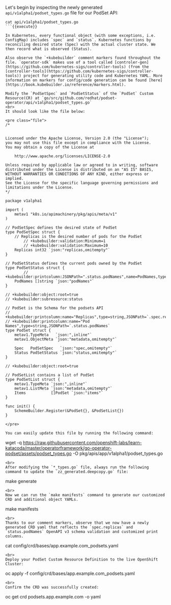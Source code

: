 Let's begin by inspecting the newly generated `api/v1alpha1/podset_types.go` file for our PodSet API:

```
cat api/v1alpha1/podset_types.go
```{{execute}}

In Kubernetes, every functional object (with some exceptions, i.e. ConfigMap) includes `spec` and `status`. Kubernetes functions by reconciling desired state (Spec) with the actual cluster state. We then record what is observed (Status). 

Also observe the `+kubebuilder` comment markers found throughout the file. `operator-sdk` makes use of a tool called [controler-gen](https://github.com/kubernetes-sigs/controller-tools) (from the [controller-tools](https://github.com/kubernetes-sigs/controller-tools)) project for generating utility code and Kubernetes YAML. More information on markers for config/code generation can be found [here](https://book.kubebuilder.io/reference/markers.html).

Modify the `PodSetSpec` and `PodSetStatus` of the `PodSet` Custom Resource(CR) at `go/src/github.com/redhat/podset-operator/api/v1alpha1/podset_types.go`
<br>
It should look like the file below:

<pre class="file">
/*


Licensed under the Apache License, Version 2.0 (the "License");
you may not use this file except in compliance with the License.
You may obtain a copy of the License at

    http://www.apache.org/licenses/LICENSE-2.0

Unless required by applicable law or agreed to in writing, software
distributed under the License is distributed on an "AS IS" BASIS,
WITHOUT WARRANTIES OR CONDITIONS OF ANY KIND, either express or implied.
See the License for the specific language governing permissions and
limitations under the License.
*/

package v1alpha1

import (
	metav1 "k8s.io/apimachinery/pkg/apis/meta/v1"
)

// PodSetSpec defines the desired state of PodSet
type PodSetSpec struct {
	// Replicas is the desired number of pods for the PodSet 
        // +kubebuilder:validation:Minimum=1
        // +kubebuilder:validation:Maximum=10
	Replicas int32 `json:"replicas,omitempty"`
}

// PodSetStatus defines the current pods owned by the PodSet
type PodSetStatus struct {
        // +kubebuilder:printcolumn:JSONPath=".status.podNames",name=PodNames,type=string
	PodNames []string `json:"podNames"`
}

// +kubebuilder:object:root=true
// +kubebuilder:subresource:status

// PodSet is the Schema for the podsets API
// +kubebuilder:printcolumn:name="Replicas",type=string,JSONPath=`.spec.replicas`
// +kubebuilder:printcolumn:name="Pod Names",type=string,JSONPath=`.status.podNames`
type PodSet struct {
	metav1.TypeMeta   `json:",inline"`
	metav1.ObjectMeta `json:"metadata,omitempty"`

	Spec   PodSetSpec   `json:"spec,omitempty"`
	Status PodSetStatus `json:"status,omitempty"`
}

// +kubebuilder:object:root=true

// PodSetList contains a list of PodSet
type PodSetList struct {
	metav1.TypeMeta `json:",inline"`
	metav1.ListMeta `json:"metadata,omitempty"`
	Items           []PodSet `json:"items"`
}

func init() {
	SchemeBuilder.Register(&PodSet{}, &PodSetList{})
}

</pre>

You can easily update this file by running the following command:

```
wget -q https://raw.githubusercontent.com/openshift-labs/learn-katacoda/master/operatorframework/go-operator-podset/assets/podset_types.go -O pkg/apis/app/v1alpha1/podset_types.go
```{{execute}}
<br>
After modifying the `*_types.go` file, always run the following command to update the `zz_generated.deepcopy.go` file:

```
make generate
```{{execute}}
<br>
Now we can run the `make manifests` command to generate our customized CRD and additional object YAMLs.

```
make manifests
```{{execute}}
<br>
Thanks to our comment markers, observe that we now have a newly generated CRD yaml that reflects the `spec.replicas` and `status.podNames` OpenAPI v3 schema validation and customized print columns.

```
cat config/crd/bases/app.example.com_podsets.yaml
```{{execute}}
<br>
Deploy your PodSet Custom Resource Definition to the live OpenShift Cluster:

```
oc apply -f config/crd/bases/app.example.com_podsets.yaml
```{{execute}}
<br>
Confirm the CRD was successfully created:

```
oc get crd podsets.app.example.com -o yaml
```{{execute}}
